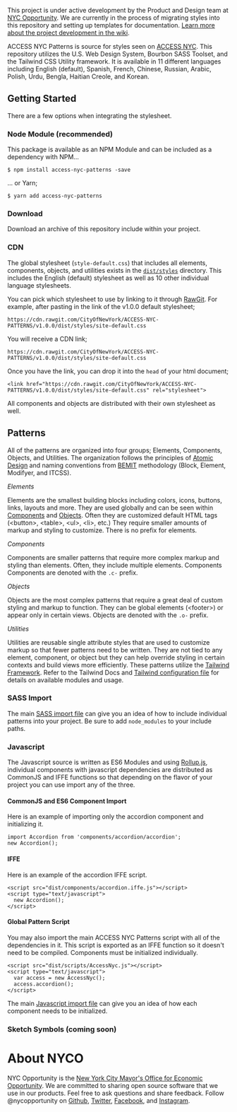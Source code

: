 This project is under active development by the Product and Design team at [NYC Opportunity](https://github.com/orgs/CityOfNewYork/teams/nycopportunity). We are currently in the process of migrating styles into this repository and setting up templates for documentation. [Learn more about the project development in the wiki](https://github.com/CityOfNewYork/ACCESS-NYC-PATTERNS/wiki/Development).

ACCESS NYC Patterns is source for styles seen on [ACCESS NYC](https://access.nyc.gov). This repository utilizes the U.S. Web Design System, Bourbon SASS Toolset, and the Tailwind CSS Utility framework. It is available in 11 different languages including English (default), Spanish, French, Chinese, Russian, Arabic, Polish, Urdu, Bengla, Haitian Creole, and Korean.

## Getting Started
There are a few options when integrating the stylesheet.

### Node Module (recommended)
This package is available as an NPM Module and can be included as a dependency with NPM...

    $ npm install access-nyc-patterns -save

... or Yarn;

    $ yarn add access-nyc-patterns

### Download
Download an archive of this repository include within your project.

### CDN
The global stylesheet (`style-default.css`) that includes all elements, components, objects, and utilities exists in the [`dist/styles`](https://github.com/CityOfNewYork/ACCESS-NYC-PATTERNS/tree/master/dist/styles) directory. This includes the English (default) stylesheet as well as 10 other individual language stylesheets.

You can pick which stylesheet to use by linking to it through [RawGit](https://rawgit.com/). For example, after pasting in the link of the v1.0.0 default stylesheet;


    https://cdn.rawgit.com/CityOfNewYork/ACCESS-NYC-PATTERNS/v1.0.0/dist/styles/site-default.css

You will receive a CDN link;

    https://cdn.rawgit.com/CityOfNewYork/ACCESS-NYC-PATTERNS/v1.0.0/dist/styles/site-default.css

Once you have the link, you can drop it into the `head` of your html document;

    <link href="https://cdn.rawgit.com/CityOfNewYork/ACCESS-NYC-PATTERNS/v1.0.0/dist/styles/site-default.css" rel="stylesheet">

All components and objects are distributed with their own stylesheet as well.

## Patterns

All of the patterns are organized into four groups; Elements, Components, Objects, and Utilities. The organization follows the principles of [Atomic Design](https://patternlab.io/) and naming conventions from [BEMIT](https://csswizardry.com/2015/08/bemit-taking-the-bem-naming-convention-a-step-further/) methodology (Block, Element, Modifyer, and ITCSS).

_Elements_

Elements are the smallest building blocks including colors, icons, buttons, links, layouts and more. They are used globally and can be seen within [Components](#components) and [Objects](#objects). Often they are customized default HTML tags (&lt;button&gt;, &lt;table&gt;, &lt;ul&gt;, &lt;li&gt;, etc.) They require smaller amounts of markup and styling to customize. There is no prefix for elements.

_Components_

Components are smaller patterns that require more complex markup and styling than elements. Often, they include multiple elements. Components Components are denoted with the `.c-` prefix.

_Objects_

Objects are the most complex patterns that require a great deal of custom styling and markup to function. They can be global elements (&lt;footer&gt;) or appear only in certain views. Objects are denoted with the `.o-` prefix.

_Utilities_

Utilities are reusable single attribute styles that are used to customize markup so that fewer patterns need to be written. They are not tied to any element, component, or object but they can help override styling in certain contexts and build views more efficiently. These patterns utilize the [Tailwind Framework](https://tailwindcss.com/). Refer to the Tailwind Docs and [Tailwind configuration file](https://github.com/CityOfNewYork/ACCESS-NYC-PATTERNS/blob/master/config/tailwind.js) for details on available modules and usage.

### SASS Import

The main [SASS import file](https://github.com/CityOfNewYork/ACCESS-NYC-PATTERNS/blob/master/src/scss/_imports.scss) can give you an idea of how to include individual patterns into your project. Be sure to add `node_modules` to your include paths.

### Javascript

The Javascript source is written as ES6 Modules and using [Rollup.js](https://rollupjs.org), individual components with javascript dependencies are distributed as CommonJS and IFFE functions so that depending on the flavor of your project you can use import any of the three.

#### CommonJS and ES6 Component Import

Here is an example of importing only the accordion component and initializing it.

    import Accordion from 'components/accordion/accordion';
    new Accordion();

#### IFFE

Here is an example of the accordion IFFE script.

    <script src="dist/components/accordion.iffe.js"></script>
    <script type="text/javascript">
      new Accordion();
    </script>

#### Global Pattern Script

You may also import the main ACCESS NYC Patterns script with all of the dependencies in it. This script is exported as an IFFE function so it doesn't need to be compiled. Components must be initialized individually.

    <script src="dist/scripts/AccessNyc.js"></script>
    <script type="text/javascript">
      var access = new AccessNyc();
      access.accordion();
    </script>

The main [Javascript import file](https://github.com/CityOfNewYork/ACCESS-NYC-PATTERNS/blob/master/src/js/main.js) can give you an idea of how each component needs to be initialized.

### Sketch Symbols (coming soon)

# About NYCO

NYC Opportunity is the [New York City Mayor's Office for Economic Opportunity](http://nyc.gov/opportunity). We are committed to sharing open source software that we use in our products. Feel free to ask questions and share feedback. Follow @nycopportunity on [Github](https://github.com/orgs/CityOfNewYork/teams/nycopportunity), [Twitter](https://twitter.com/nycopportunity), [Facebook](https://www.facebook.com/NYCOpportunity/), and [Instagram](https://www.instagram.com/nycopportunity/).
